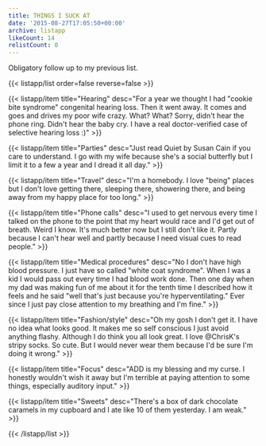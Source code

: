 ```yaml
---
title: THINGS I SUCK AT
date: '2015-08-27T17:05:50+00:00'
archive: listapp
likeCount: 14
relistCount: 0
---
```


Obligatory follow up to my previous list.

{{< listapp/list order=false reverse=false >}}

   {{< listapp/item title="Hearing"
      desc="For a year we thought I had \"cookie bite syndrome\" congenital hearing loss. Then it went away. It comes and goes and drives my poor wife crazy. What? What? Sorry, didn't hear the phone ring. Didn't hear the baby cry. I have a real doctor-verified case of selective hearing loss :)" >}}

   {{< listapp/item title="Parties"
      desc="Just read Quiet by Susan Cain if you care to understand. I go with my wife because she's a social butterfly but I limit it to a few a year and I dread it all day." >}}

   {{< listapp/item title="Travel"
      desc="I'm a homebody. I love \"being\" places but I don't love getting there, sleeping there, showering there, and being away from my happy place for too long." >}}

   {{< listapp/item title="Phone calls"
      desc="I used to get nervous every time I talked on the phone to the point that my heart would race and I'd get out of breath. Weird I know. It's much better now but I still don't like it. Partly because I can't hear well and partly because I need visual cues to read people." >}}

   {{< listapp/item title="Medical procedures"
      desc="No I don't have high blood pressure. I just have so called \"white coat syndrome\". When I was a kid I would pass out every time I had blood work done. Then one day when my dad was making fun of me about it for the tenth time I described how it feels and he said \"well that's just because you're hyperventilating.\" Ever since I just pay close attention to my breathing and I'm fine." >}}

   {{< listapp/item title="Fashion/style"
      desc="Oh my gosh I don't get it. I have no idea what looks good. It makes me so self conscious I just avoid anything flashy. Although I do think you all look great. I love @ChrisK's stripy socks. So cute. But I would never wear them because I'd be sure I'm doing it wrong." >}}

   {{< listapp/item title="Focus"
      desc="ADD is my blessing and my curse. I honestly wouldn't wish it away but I'm terrible at paying attention to some things, especially auditory input." >}}

   {{< listapp/item title="Sweets"
      desc="There's a box of dark chocolate caramels in my cupboard and I ate like 10 of them yesterday. I am weak." >}}

{{< /listapp/list >}}

